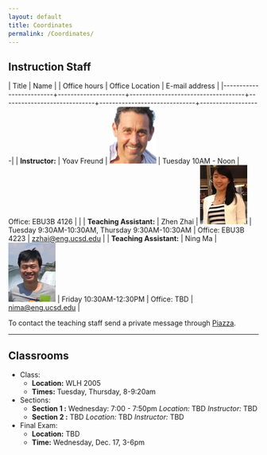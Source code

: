 ```yaml
---
layout: default
title: Coordinates
permalink: /Coordinates/
---
```


## Instruction Staff ##

| Title                   | Name                |                                    | Office hours                | Office Location              | E-mail address    |
|-------------------------+---------------------+------------------------------------+-----------------------------+------------------------------+-------------------|
| **Instructor:**         | Yoav Freund		    | ![](/images/2010yoav2.png)         | Tuesday 10AM - Noon         | Office: EBU3B 4126     |                   |
| **Teaching Assistant:** | Zhen Zhai     		| ![](/images/Janet.jpg)             | Tuesday 9:30AM-10:30AM, Thursday 9:30AM-10:30AM | Office: EBU3B 4223 | zzhai@eng.ucsd.edu    |
| **Teaching Assistant:** | Ning Ma 			| ![](/images/Ning.jpg)              | Friday 10:30AM-12:30PM      | Office: TBD                  | nima@eng.ucsd.edu |

To contact the teaching staff send a private message through [Piazza](https://piazza.com/ucsd/fall2014/cse103/).

-------------------
## Classrooms ##

* Class:
	* **Location:** WLH 2005
	* **Times:** Tuesday, Thursday, 8-9:20am
* Sections:
	* **Section 1 :** Wednesday: 7:00 - 7:50pm *Location:* TBD
        *Instructor:* TBD
	* **Section 2 :** TBD *Location:* TBD
        *Instructor:* TBD
* Final Exam:
	* **Location:** TBD
	* **Time:** Wednesday, Dec. 17, 3-6pm
